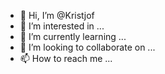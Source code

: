 - 👋 Hi, I’m @Kristjof
- 👀 I’m interested in ...
- 🌱 I’m currently learning ...
- 💞️ I’m looking to collaborate on ...
- 📫 How to reach me ...

<!---
Kristjof/Kristjof is a ✨ special ✨ repository because its `README.md` (this file) appears on your GitHub profile.
You can click the Preview link to take a look at your changes.
--->
